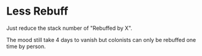 # Less Rebuff
Just reduce the stack number of "Rebuffed by X".

The mood still take 4 days to vanish but colonists can only be rebuffed one time by person.